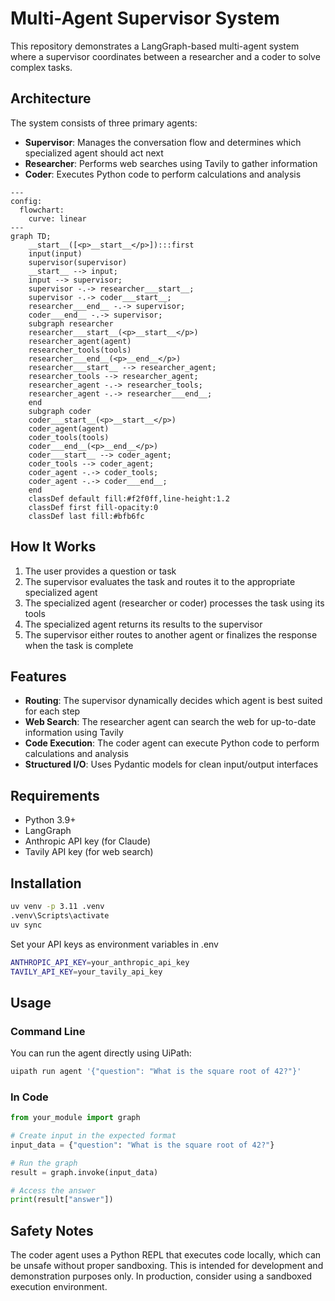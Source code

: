 # Multi-Agent Supervisor System

This repository demonstrates a LangGraph-based multi-agent system where a supervisor coordinates between a researcher and a coder to solve complex tasks.

## Architecture

The system consists of three primary agents:
- **Supervisor**: Manages the conversation flow and determines which specialized agent should act next
- **Researcher**: Performs web searches using Tavily to gather information
- **Coder**: Executes Python code to perform calculations and analysis

```mermaid
---
config:
  flowchart:
    curve: linear
---
graph TD;
	__start__([<p>__start__</p>]):::first
	input(input)
	supervisor(supervisor)
	__start__ --> input;
	input --> supervisor;
	supervisor -.-> researcher___start__;
	supervisor -.-> coder___start__;
	researcher___end__ -.-> supervisor;
	coder___end__ -.-> supervisor;
	subgraph researcher
	researcher___start__(<p>__start__</p>)
	researcher_agent(agent)
	researcher_tools(tools)
	researcher___end__(<p>__end__</p>)
	researcher___start__ --> researcher_agent;
	researcher_tools --> researcher_agent;
	researcher_agent -.-> researcher_tools;
	researcher_agent -.-> researcher___end__;
	end
	subgraph coder
	coder___start__(<p>__start__</p>)
	coder_agent(agent)
	coder_tools(tools)
	coder___end__(<p>__end__</p>)
	coder___start__ --> coder_agent;
	coder_tools --> coder_agent;
	coder_agent -.-> coder_tools;
	coder_agent -.-> coder___end__;
	end
	classDef default fill:#f2f0ff,line-height:1.2
	classDef first fill-opacity:0
	classDef last fill:#bfb6fc

```

## How It Works

1. The user provides a question or task
2. The supervisor evaluates the task and routes it to the appropriate specialized agent
3. The specialized agent (researcher or coder) processes the task using its tools
4. The specialized agent returns its results to the supervisor
5. The supervisor either routes to another agent or finalizes the response when the task is complete

## Features

- **Routing**: The supervisor dynamically decides which agent is best suited for each step
- **Web Search**: The researcher agent can search the web for up-to-date information using Tavily
- **Code Execution**: The coder agent can execute Python code to perform calculations and analysis
- **Structured I/O**: Uses Pydantic models for clean input/output interfaces

## Requirements

- Python 3.9+
- LangGraph
- Anthropic API key (for Claude)
- Tavily API key (for web search)

## Installation

```bash
uv venv -p 3.11 .venv
.venv\Scripts\activate
uv sync
```

Set your API keys as environment variables in .env

```bash
ANTHROPIC_API_KEY=your_anthropic_api_key
TAVILY_API_KEY=your_tavily_api_key
```

## Usage

### Command Line

You can run the agent directly using UiPath:

```bash
uipath run agent '{"question": "What is the square root of 42?"}'
```

### In Code

```python
from your_module import graph

# Create input in the expected format
input_data = {"question": "What is the square root of 42?"}

# Run the graph
result = graph.invoke(input_data)

# Access the answer
print(result["answer"])
```



## Safety Notes

The coder agent uses a Python REPL that executes code locally, which can be unsafe without proper sandboxing. This is intended for development and demonstration purposes only. In production, consider using a sandboxed execution environment.
